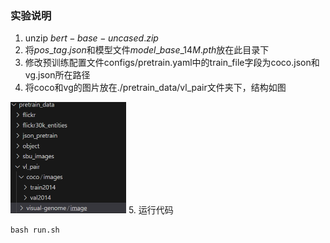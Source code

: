 ### 实验说明

1. unzip  $bert-base-uncased.zip$
2. 将$pos\_tag.json$和模型文件$model\_base\_14M.pth$放在此目录下
3.  修改预训练配置文件configs/pretrain.yaml中的train_file字段为coco.json和vg.json所在路径
4. 将coco和vg的图片放在./pretrain_data/vl_pair文件夹下，结构如图
 <img src="https://github.com/LHL3341/Adapter-BLIP/blob/main/README.assets/image-20230905205831636.png" alt="image-20230905205919235" style="zoom:50%;" />
5. 运行代码

```
bash run.sh
```
